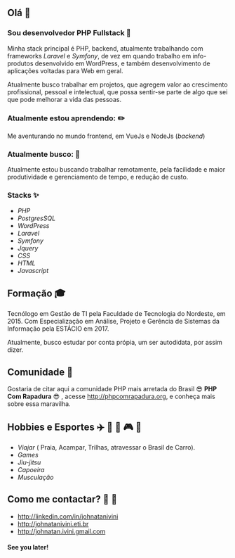 ## Olá 👋

<!--
**johnatanivini/Johnatanivini** is a ✨ _special_ ✨ repository because its `README.md` (this file) appears on your GitHub profile.

Here are some ideas to get you started:

- 🔭 I’m currently working on ...
- 🌱 I’m currently learning ...
- 👯 I’m looking to collaborate on ...
- 🤔 I’m looking for help with ...
- 💬 Ask me about ...
- 📫 How to reach me: ...
- 😄 Pronouns: ...
- ⚡ Fun fact: ...
-->

### Sou desenvolvedor PHP Fullstack :elephant:

Minha stack  principal é PHP, backend, atualmente trabalhando com frameworks _Laravel_ e _Symfony_, de vez em quando trabalho em info-produtos desenvolvido em WordPress, e também desenvolvimento de aplicações voltadas para Web em geral.

Atualmente busco trabalhar em projetos, que agregem valor ao crescimento profissional, pessoal e intelectual, que possa sentir-se parte de algo que sei que pode melhorar a vida das pessoas.

### Atualmente estou aprendendo: :pencil2:

Me aventurando no mundo frontend, em VueJs e NodeJs (_backend_)

### Atualmente busco: :running:

Atualmente estou buscando trabalhar remotamente, pela facilidade e maior produtividade e gerenciamento de tempo, e redução de custo.

### Stacks :sparkles:

- _PHP_
- _PostgresSQL_
- _WordPress_
- _Laravel_
- _Symfony_
- _Jquery_
- _CSS_
- _HTML_
- _Javascript_

## Formação :mortar_board:

Tecnólogo em Gestão de TI pela Faculdade de Tecnologia do Nordeste, em 2015.
Com Especialização em Análise, Projeto e Gerência de Sistemas da Informação pela ESTÁCIO em 2017.

Atualmente, busco estudar por conta própia, um ser autodidata, por assim dizer.

## Comunidade :grimacing:

Gostaria de citar aqui a comunidade PHP mais arretada do Brasil :sunglasses: **PHP Com Rapadura** :sunglasses: , acesse http://phpcomrapadura.org, e conheça mais sobre essa maravilha.

## Hobbies e Esportes :airplane: :deciduous_tree: :car: :video_game: :muscle:

- _Viajar_ ( Praia, Acampar, Trilhas, atravessar o Brasil de Carro).
- _Games_
- _Jiu-jitsu_
- _Capoeira_
- _Musculação_

##  Como me contactar? :email: :link:

- http://linkedin.com/in/johnatanivini
- http://johnatanivini.eti.br
- http://johnatan.ivini.gmail.com


#### See you later!





